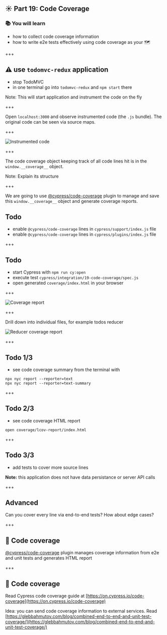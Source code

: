 ## ☀️ Part 19: Code Coverage

### 📚 You will learn

- how to collect code coverage information
- how to write e2e tests effectively using code coverage as your 🗺

+++

## ⚠️ use `todomvc-redux` application

- stop TodoMVC
- in one terminal go into `todomvc-redux` and `npm start` there

Note:
This will start application and instrument the code on the fly

+++

Open `localhost:3000` and observe instrumented code (the `.js` bundle). The original code can be seen via source maps.

+++

![Instrumented code](/slides/19-code-coverage/img/instrumented.png)

+++

The code coverage object keeping track of all code lines hit is in the `window.__coverage__` object.

Note:
Explain its structure

+++

We are going to use [@cypress/code-coverage][plugin] plugin to manage and save this `window.__coverage__` object and generate coverage reports.

## Todo

- enable `@cypress/code-coverage` lines in `cypress/support/index.js` file
- enable `@cypress/code-coverage` lines in `cypress/plugins/index.js` file

+++

## Todo

- start Cypress with `npm run cy:open`
- execute test `cypress/integration/19-code-coverage/spec.js`
- open generated `coverage/index.html` in your browser

+++

![Coverage report](/slides/19-code-coverage/img/coverage.png)

+++

Drill down into individual files, for example todos reducer

![Reducer coverage report](/slides/19-code-coverage/img/reducer.png)

+++

## Todo 1/3

- see code coverage summary from the terminal with

```shell
npx nyc report --reporter=text
npx nyc report --reporter=text-summary
```

+++

## Todo 2/3

- see code coverage HTML report

```shell
open coverage/lcov-report/index.html
```

+++

## Todo 3/3

- add tests to cover more source lines

**Note:** this application does not have data persistance or server API calls

+++

## Advanced

Can you cover every line via end-to-end tests? How about edge cases?

+++

## 🏁 Code coverage

[@cypress/code-coverage][plugin] plugin manages coverage information from e2e and unit tests and generates HTML report

+++

## 🏁 Code coverage

Read Cypress code coverage guide at [https://on.cypress.io/code-coverage](https://on.cypress.io/code-coverage)

Idea: you can send code coverage information to external services. Read [https://glebbahmutov.com/blog/combined-end-to-end-and-unit-test-coverage/](https://glebbahmutov.com/blog/combined-end-to-end-and-unit-test-coverage/)

[plugin]: https://github.com/cypress-io/code-coverage
